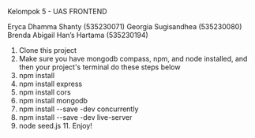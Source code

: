 
Kelompok 5 - UAS FRONTEND

Eryca Dhamma Shanty (535230071)
Georgia Sugisandhea (535230080)
Brenda Abigail Han’s Hartama (535230194)

1. Clone this project
2. Make sure you have mongodb compass, npm, and node installed, and then your project's terminal do these steps below
3. npm install
4. npm install express
5. npm install cors
6. npm install mongodb
7. npm install --save -dev concurrently
8. npm install --save -dev live-server 
10. node seed.js
11. Enjoy!